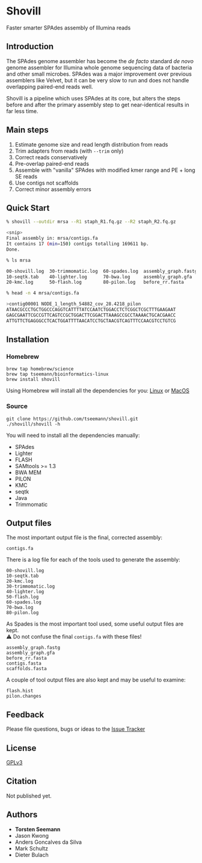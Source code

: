 # Shovill
Faster smarter SPAdes assembly of Illumina reads

## Introduction

The SPAdes genome assembler has become the *de facto* standard *de novo* genome assembler
for Illumina whole genome sequencing data of bacteria and other small microbes. SPAdes
was a major improvement over previous assemblers like Velvet, but it can be very slow to run
and does not handle overlapping paired-end reads well.

Shovill is a pipeline which uses SPAdes at its core, but alters the steps before and after
the primary assembly step to get near-identical results in far less time.  

## Main steps

1. Estimate genome size and read length distribution from reads
2. Trim adapters from reads (with `--trim` only)
3. Correct reads conservatively
4. Pre-overlap paired-end reads
5. Assemble with "vanilla" SPAdes with modified kmer range and PE + long SE reads
6. Use contigs not scaffolds
7. Correct minor assembly errors

## Quick Start

```bash
% shovill --outdir mrsa --R1 staph_R1.fq.gz --R2 staph_R2.fq.gz

<snip>
Final assembly in: mrsa/contigs.fa
It contains 17 (min=150) contigs totalling 169611 bp.
Done.

% ls mrsa

00-shovill.log  30-trimmomatic.log  60-spades.log  assembly_graph.fastg  contigs.fa     pilon.changes
10-seqtk.tab    40-lighter.log      70-bwa.log     assembly_graph.gfa    contigs.fasta  scaffolds.fasta
20-kmc.log      50-flash.log        80-pilon.log   before_rr.fasta       flash.hist

% head -n 4 mrsa/contigs.fa

>contig00001 NODE_1_length_54882_cov_28.4218_pilon
ATAACGCCCTGCTGGCCCAGGTCATTTTATCCAATCTGGACCTCTCGGCTCGCTTTGAAGAAT
GAGCGAATTCGCCGTTCAGTCCGCTGGACTTCGGACTTAAAGCCGCCTAAAACTGCACGAACC
ATTGTTCTGAGGGCCTCACTGGATTTTAACATCCTGCTAACGTCAGTTTCCAACGTCCTGTCG
```

## Installation

### Homebrew

```
brew tap homebrew/science
brew tap tseemann/bioinformatics-linux
brew install shovill
```
Using Homebrew will install all the dependencies for you: 
[Linux](http://linuxbrew.sh) or [MacOS](http://brew.sh)

### Source

```
git clone https://github.com/tseemann/shovill.git
./shovill/shovill -h
```
You will need to install all the dependencies manually:
* SPAdes
* Lighter
* FLASH
* SAMtools >= 1.3
* BWA MEM
* PILON
* KMC
* seqtk
* Java
* Trimmomatic

## Output files

The most important output file is the final, corrected assembly:
```
contigs.fa
```

There is a log file for each of the tools used to generate the assembly:
```
00-shovill.log
10-seqtk.tab
20-kmc.log
30-trimmomatic.log
40-lighter.log
50-flash.log
60-spades.log
70-bwa.log
80-pilon.log
```

As Spades is the most important tool used, some useful output files are
kept.<br>
&#9888; Do not confuse the final `contigs.fa` with these files!
```
assembly_graph.fastg
assembly_graph.gfa
before_rr.fasta
contigs.fasta
scaffolds.fasta
```

A couple of tool output files are also kept and may be useful to examine:
```
flash.hist
pilon.changes
```

## Feedback

Please file questions, bugs or ideas to the [Issue Tracker](https://github.com/tseemann/shovill/issues)

## License

[GPLv3](https://raw.githubusercontent.com/tseemann/shovill/master/LICENSE)

## Citation

Not published yet.

## Authors

* **Torsten Seemann**
* Jason Kwong
* Anders Goncalves da Silva
* Mark Schultz
* Dieter Bulach
